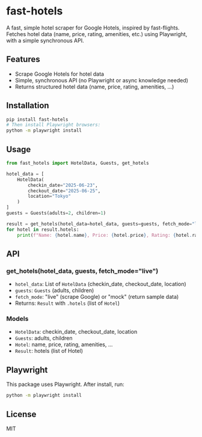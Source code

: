 # fast-hotels

A fast, simple hotel scraper for Google Hotels, inspired by fast-flights. Fetches hotel data (name, price, rating, amenities, etc.) using Playwright, with a simple synchronous API.

## Features
- Scrape Google Hotels for hotel data
- Simple, synchronous API (no Playwright or async knowledge needed)
- Returns structured hotel data (name, price, rating, amenities, ...)

## Installation

```sh
pip install fast-hotels
# Then install Playwright browsers:
python -m playwright install
```

## Usage

```python
from fast_hotels import HotelData, Guests, get_hotels

hotel_data = [
    HotelData(
        checkin_date="2025-06-23",
        checkout_date="2025-06-25",
        location="Tokyo"
    )
]
guests = Guests(adults=2, children=1)

result = get_hotels(hotel_data=hotel_data, guests=guests, fetch_mode="live")
for hotel in result.hotels:
    print(f"Name: {hotel.name}, Price: {hotel.price}, Rating: {hotel.rating}, Amenities: {hotel.amenities}")
```

## API

### get_hotels(hotel_data, guests, fetch_mode="live")
- `hotel_data`: List of `HotelData` (checkin_date, checkout_date, location)
- `guests`: `Guests` (adults, children)
- `fetch_mode`: "live" (scrape Google) or "mock" (return sample data)
- Returns: `Result` with `.hotels` (list of `Hotel`)

### Models
- `HotelData`: checkin_date, checkout_date, location
- `Guests`: adults, children
- `Hotel`: name, price, rating, amenities, ...
- `Result`: hotels (list of Hotel)

## Playwright
This package uses Playwright. After install, run:

```sh
python -m playwright install
```

## License
MIT
